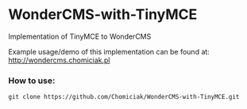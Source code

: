 # WonderCMS-with-TinyMCE
Implementation of TinyMCE to WonderCMS


Example usage/demo of this implementation can be found at: http://wondercms.chomiciak.pl

### How to use:
```
git clone https://github.com/Chomiciak/WonderCMS-with-TinyMCE.git
```
